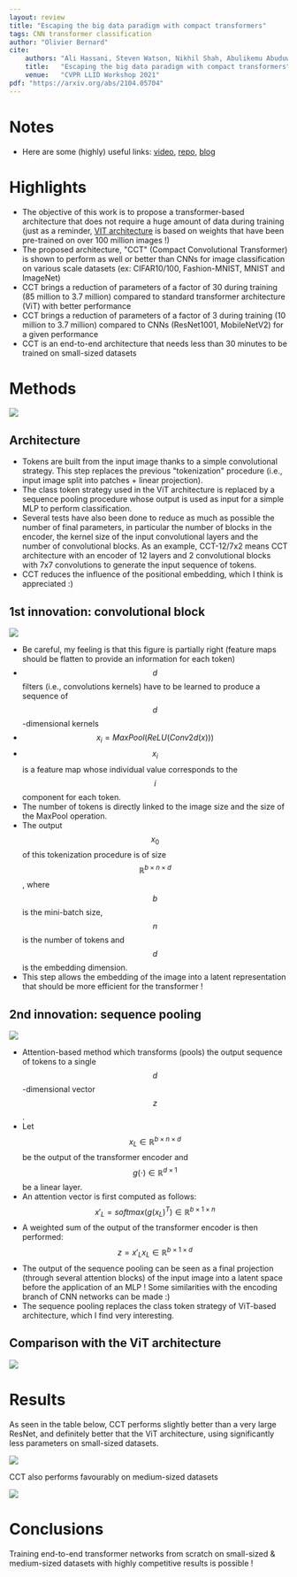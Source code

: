 ```yaml
---
layout: review
title: "Escaping the big data paradigm with compact transformers"
tags: CNN transformer classification
author: "Olivier Bernard"
cite:
    authors: "Ali Hassani, Steven Watson, Nikhil Shah, Abulikemu Abuduweili, Jiachen Li, Humphrey Shi"
    title:   "Escaping the big data paradigm with compact transformers"
    venue:   "CVPR LLID Workshop 2021"
pdf: "https://arxiv.org/abs/2104.05704"
---
```


# Notes

* Here are some (highly) useful links: [video](https://www.youtube.com/watch?v=AEWhf_hMBgs), [repo](https://github.com/SHI-Labs/Compact-Transformers), [blog](https://medium.com/pytorch/training-compact-transformers-from-scratch-in-30-minutes-with-pytorch-ff5c21668ed5)

# Highlights

* The objective of this work is to propose a transformer-based architecture that does not require a huge amount of data during training (just as a reminder, [VIT architecture](https://creatis-myriad.github.io/2022/06/01/VisionTransformer.html) is based on weights that have been pre-trained on over 100 million images !)
* The proposed architecture, "CCT" (Compact Convolutional Transformer) is shown to perform as well or better than CNNs for image classification on various scale datasets (ex: CIFAR10/100, Fashion-MNIST, MNIST and ImageNet)
* CCT brings a reduction of parameters of a factor of 30 during training (85 million to 3.7 million) compared to standard transformer architecture (ViT) with better performance
* CCT brings a reduction of parameters of a factor of 3 during training (10 million to 3.7 million) compared to CNNs (ResNet1001, MobileNetV2) for a given performance
* CCT is an end-to-end architecture that needs less than 30 minutes to be trained on small-sized datasets

# Methods

![](/collections/images/cct/main_diagram.jpg)

## Architecture

* Tokens are built from the input image thanks to a simple convolutional strategy. This step replaces the previous "tokenization" procedure (i.e., input image split into patches + linear projection).
* The class token strategy used in the ViT architecture is replaced by a sequence pooling procedure whose output is used as input for a simple MLP to perform classification.
* Several tests have also been done to reduce as much as possible the number of final parameters, in particular the number of blocks in the encoder, the kernel size of the input convolutional layers and the number of convolutional blocks. As an example, CCT-12/7x2 means CCT architecture with an encoder of 12 layers and 2 convolutional blocks with 7x7 convolutions to generate the input sequence of tokens.
* CCT reduces the influence of the positional embedding, which I think is appreciated :)

## 1st innovation: convolutional block

![](/collections/images/cct/convolutions.jpg)

* Be careful, my feeling is that this figure is partially right (feature maps should be flatten to provide an information for each token)
* $$d$$ filters (i.e., convolutions kernels) have to be learned to produce a sequence of $$d$$-dimensional kernels 
* $$ x_i = MaxPool\left( ReLU\left( Conv2d(x) \right) \right) $$
* $$x_i$$ is a feature map whose individual value corresponds to the $$i$$ component for each token.
* The number of tokens is directly linked to the image size and the size of the MaxPool operation.
* The output $$x_0$$ of this tokenization procedure is of size $$\mathbb{R}^{b \times n \times d}$$, where $$b$$ is the mini-batch size, $$n$$ is the number of tokens and $$d$$ is the embedding dimension.
* This step allows the embedding of the image into a latent representation that should be more efficient for the transformer !

## 2nd innovation: sequence pooling

![](/collections/images/cct/sequence_pooling.jpg)

* Attention-based method which transforms (pools) the output sequence of tokens to a single $$d$$-dimensional vector $$z$$.
* Let $$x_L \in \mathbb{R}^{b \times n \times d}$$ be the output of the transformer encoder and $$g(\cdot) \in \mathbb{R}^{d \times 1}$$ be a linear layer. 
* An attention vector is first computed as follows: $$x'_{L}=softmax\left(g(x_L)^T\right) \in \mathbb{R}^{b \times 1 \times n}$$
* A weighted sum of the output of the transformer encoder is then performed: $$ z = x'_{L} x_{L} \in \mathbb{R}^{b \times 1 \times d}$$
* The output of the sequence pooling can be seen as a final projection (through several attention blocks) of the input image into a latent space before the application of an MLP ! Some similarities with the encoding branch of CNN networks can be made :)
* The sequence pooling replaces the class token strategy of ViT-based architecture, which I find very interesting.

## Comparison with the ViT architecture

![](/collections/images/cct/main_innovations.jpg)


# Results

As seen in the table below, CCT performs slightly better than a very large ResNet, and definitely better that the ViT architecture, using significantly less parameters on small-sized datasets.

![](/collections/images/cct/results_table1.jpg)

CCT also performs favourably on medium-sized datasets

![](/collections/images/cct/results_table2.jpg)

# Conclusions

Training end-to-end transformer networks from scratch on small-sized & medium-sized datasets with highly competitive results is possible !


